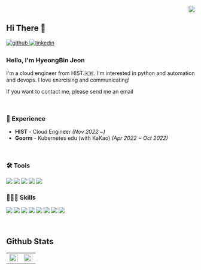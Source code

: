 <div align="right">
<img src="https://komarev.com/ghpvc/?username=hyeongbin96&&style=flat-square" align="right" />
</div>  
  

<br/>  

## Hi There 👋  


<a href="https://github.com/jiyeoon" target="_blank">
<img src=https://img.shields.io/badge/github-%2324292e.svg?&style=for-the-badge&logo=github&logoColor=white alt=github style="margin-bottom: 5px;" />
</a>
<a href="https://www.linkedin.com/in/hb0422/" target="_blank">
<img src=https://img.shields.io/badge/linkedin-%231E77B5.svg?&style=for-the-badge&logo=linkedin&logoColor=white alt=linkedin style="margin-bottom: 5px;" />
</a>

### Hello, I'm HyeongBin Jeon

I'm a cloud engineer from HIST.🇰🇷. I'm interested in python and automation and devops. I love exercising and communicating!

If you want to contact me, please send me an email

<br>

### 💫 Experience
- **HIST** - Cloud Engineer *(Nov 2022 ~)*
- **Goorm** - Kubernetes edu (with KaKao) *(Apr 2022 ~ Oct 2022)* 

<br>  

### 🛠 Tools 
<p align="left">
    <img src="https://img.shields.io/badge/Git-F05032?style=flat-square&logo=Git&logoColor=white"/>
    <img src="https://img.shields.io/badge/Github-181717?style=flat-square&logo=Github&logoColor=white"/>
    <img src="https://img.shields.io/badge/Notion-000000?style=flat-square&logo=Notion&logoColor=white"/>
    <img src="https://img.shields.io/badge/Slack-4A154B?style=flat-square&logo=Slack&logoColor=white"/>
    <img src="https://img.shields.io/badge/Visual Studio Code-007ACC?style=flat-square&logo=Visual Studio Code&logoColor=white"/> 
</p>

### 👩🏻‍💻 Skills
<p align="left">
    <img src="https://img.shields.io/badge/Python3-3776AB?style=flat-square&logo=Python&logoColor=white"/>
    <img src="https://img.shields.io/badge/Linux-FCC624?style=flat-square&logo=Linux&logoColor=white"/>
    <img src="https://img.shields.io/badge/AWS-232F3E?style=flat-square&logo=Amazon&logoColor=white"/>
    <img src="https://img.shields.io/badge/Docker-2496ED?style=flat-square&logo=Docker&logoColor=white"/>
    <img src="https://img.shields.io/badge/Kubernetes-326CE5?style=flat-square&logo=Kubernetes&logoColor=white"/>
    <img src="https://img.shields.io/badge/Terraform-7B42BC?style=flat-square&logo=Terraform&logoColor=white"/>
    <img src="https://img.shields.io/badge/Prometheus-E6522C?style=flat-square&logo=Prometheus&logoColor=white"/>
    <img src="https://img.shields.io/badge/Grafana-F46800?style=flat-square&logo=Grafana&logoColor=white"/>
</p>

<br>

## Github Stats  
<table><tr><td valign="top" width="50%">
<img src="https://github-readme-stats.vercel.app/api?username=hyeongbin96&show_icons=true&count_private=true&hide_border=true" align="left" style="width: 100%" />
</td><td valign="top" width="50%">
<img src="https://github-readme-stats.vercel.app/api/top-langs/?username=hyeongbin96&hide_border=true&layout=compact" align="left" style="width: 100%" />
</td></tr></table>  
<br/>  


